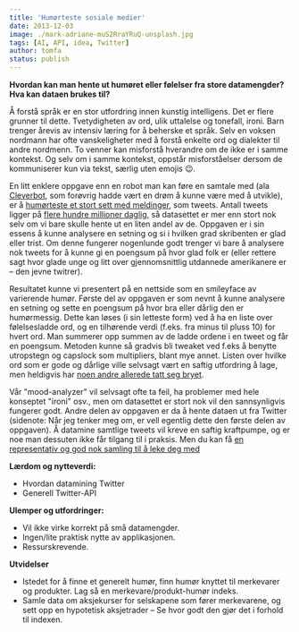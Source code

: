 ```yaml
---
title: 'Humørteste sosiale medier'
date: 2013-12-03
image: ./mark-adriane-muS2RraYRuQ-unsplash.jpg
tags: [AI, API, idea, Twitter]
author: tomfa
status: publish
---
```


**Hvordan kan man hente ut humøret eller følelser fra store datamengder? Hva kan dataen brukes til?**

Å forstå språk er en stor utfordring innen kunstig intelligens. Det er flere grunner til dette. Tvetydigheten av ord, ulik uttalelse og tonefall, ironi. Barn trenger årevis av intensiv læring for å beherske et språk. Selv en voksen nordmann har ofte vanskeligheter med å forstå enkelte ord og dialekter til andre nordmenn. To venner kan misforstå hverandre om de ikke er i samme kontekst. Og selv om i samme kontekst, oppstår misforståelser dersom de kommuniserer kun via tekst, særlig uten emojis 😉.

En litt enklere oppgave enn en robot man kan føre en samtale med (ala [Cleverbot](http://cleverbot.com/), som forøvrig hadde vært en drøm å kunne være med å utvikle), er å [humørteste et stort sett med meldinger](http://videolectures.net/cvss08_dodds_tecolst/), som tweets. Antall tweets ligger på [flere hundre millioner daglig](https://blog.twitter.com/2011/03/numbers.html), så datasettet er mer enn stort nok selv om vi bare skulle hente ut en liten andel av de. Oppgaven er i sin essens å kunne analysere en setning og si i hvilken grad skribenten er glad eller trist. Om denne fungerer nogenlunde godt trenger vi bare å analysere nok tweets for å kunne gi en poengsum på hvor glad folk er (eller rettere sagt hvor glade unge og litt over gjennomsnittlig utdannede amerikanere er – den jevne twitrer).

Resultatet kunne vi presentert på en nettside som en smileyface av varierende humør. Første del av oppgaven er som nevnt å kunne analysere en setning og sette en poengsum på hvor bra eller dårlig den er humørmessig. Dette kan løses (i sin letteste form) ved å ha en liste over følelsesladde ord, og en tilhørende verdi (f.eks. fra minus til pluss 10) for hvert ord. Man summerer opp summen av de ladde ordene i en tweet og får en poengsum. Metoden kunne så gradvis bli tweaket ved f.eks å benytte utropstegn og capslock som multipliers, blant mye annet. Listen over hvilke ord som er gode og dårlige ville selvsagt vært en saftig utfordring å lage, men heldigvis har [noen andre allerede tatt seg bryet](http://www.uvm.edu/~pdodds/files/papers/others/1999/bradley1999a.pdf).

Vår "mood-analyzer" vil selvsagt ofte ta feil, ha problemer med hele konseptet "ironi" osv., men om datasettet er stort nok vil den sannsynligvis fungerer godt. Andre delen av oppgaven er da å hente dataen ut fra Twitter (sidenote: Når jeg tenker meg om, er vell egentlig dette den første delen av oppgaven). Å datamine samtlige tweets vil kreve en saftig kraftpumpe, og er noe man dessuten ikke får tilgang til i praksis. Men du kan få [en representativ og god nok samling til å leke deg med](https://sites.google.com/site/twitterresearch09/articles/datamining-twitter-part-2-accessing-the-gardenhose)

**Lærdom og nytteverdi:**

- Hvordan datamining Twitter
- Generell Twitter-API

**Ulemper og utfordringer:**

- Vil ikke virke korrekt på små datamengder.
- Ingen/lite praktisk nytte av applikasjonen.
- Ressurskrevende.

**Utvidelser**

- Istedet for å finne et generelt humør, finn humør knyttet til merkevarer og produkter. Lag så en merkevare/produkt-humør indeks.
- Samle data om aksjekurser for selskapene som fører merkevarene, og sett opp en hypotetisk aksjetrader – Se hvor godt den gjør det i forhold til indexen.
